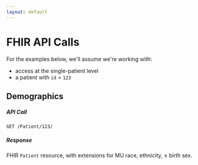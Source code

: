 ```yaml
---
layout: default
---
```


# FHIR API Calls

For the examples below, we'll assume we're working with:

 * access at the single-patient level
 * a patient with `id` = `123`

## Demographics

##### API Call
    GET /Patient/123/

##### Response
FHIR `Patient` resource, with extensions for MU race, ethnicity, ± birth sex.

